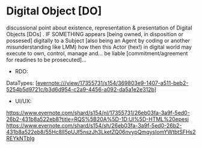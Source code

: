 # Digital Object [DO]

discussional point about existence, representation &amp; presentation of Digital Objects [DOs]
.
IF SOMETHING appears [being owned, in disposition or possesed] digitally to a Subject [also being an Agent by coding or another misunderstanding like LMM) how then this Actor (hex!) in digital world may execute to own, control, manage and... be liable [commitment/agreement for readines to be prosecuted]...

- RDO:

DataTypes: [[evernote:///view/17355731/s154/369803e9-1407-a511-beb2-5254b5d9721c/b3d6d954-c2a9-4456-a092-da5a1e2e312b](https://www.evernote.com/shard/s154/sh/369803e9-1407-a511-beb2-5254b5d9721c/h9M0TqPsmGVX7pcuGbDwYmFQYI92B0VXMTirgfnaGqcaE6Wjx8m50Q04vA)]

- UI/UX:

[https://www.evernote.com/shard/s154/nl/17355731/26eb03fa-3a9f-5ed0-26b2-431b8a522eb8?title=RQS%5B20A%5D-1D:UI%5D-HTML%20epesi
](https://www.evernote.com/shard/s154/sh/26eb03fa-3a9f-5ed0-26b2-431b8a522eb8/55Hc8lI5pUJf5nszJh3LketZQ06nvypQmqysIomYWtbtSFHs2REYkNTbIg)https://www.evernote.com/shard/s154/sh/26eb03fa-3a9f-5ed0-26b2-431b8a522eb8/55Hc8lI5pUJf5nszJh3LketZQ06nvypQmqysIomYWtbtSFHs2REYkNTbIg
